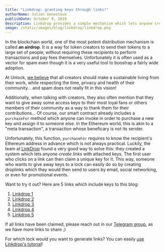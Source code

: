 ```yaml
---
title: "Linkdrop: granting keys through links!"
authorName: Julien Genestoux
publishDate: October 9, 2019
description: Linkdrop provides a simple mechanism which lets anyone create links to "claim" keys for free!
image: /static/images/blog/linkdrop/linkdrop.png
---
```


In the blockchain world, one of the most potent distribution mechanism is called **an airdrop**. It is a way for token creators to send their tokens to a large set of people, without requiring these recipients to perform transactions and pay fees themselves. Unfortunately it is often used as a vector for spam even though it is a very useful tool to boostrap a fairly wide adoption.

At Unlock, [we believe](/blog/mission-vision/) that all creators should make a sustainable living from their work, while respecting the time, privacy and health of their community... and spam does not really fit in this vision!

Additionally, when talking with creators, they also often mention that they want to give away some access keys to their most loyal fans or others members of their community as a way to thank them for their contributions... Of course, our smart contract already includes a `purchaseFor` method which anyone can invoke in order to purchase a new key and assign it to someone else. In the Ethereum world, this is akin to a "meta transaction", a transaction whose beneficary is not its sender.

Unfortunately, this function, `purchaseFor` requires to know the recipient's Ethereum address in advance which is not always practical. Luckily, the team at [LinkDrop](https://linkdrop.io/) found a very good way to solve this: they created a system which lets anyone _create links_ with attached keys. The first user who clicks on a link can then claim a unique key for it. This way, someone who wants to give away keys to a lock can easily do so by creating droplinks which they would then send to users by email, social networking, or even for promotional events.

Want to try it out? Here are 5 links which include keys to this blog:
1. [Linkdrop 1](https://unlock.linkdrop.io/#/receive?weiAmount=0&tokenAddress=0x0000000000000000000000000000000000000000&tokenAmount=0&expirationTime=12345678910&version=1&chainId=1&linkKey=0x9d0e94f09d2e5322397c7a83cca5fcc627c9c39cc98a16c8ae85e3111fa7ae7d&linkdropMasterAddress=0x6C0F58AD4eb24da5769412Bf34dDEe698c4d185b&linkdropSignerSignature=0xc22ab16ae613b80609919d2b83ef2ec29b8601bc1d8fcc83567505ab5bbf78a74b61aa23d692a4bea5ec65da049ba2c28c82b12a94730df7bca23da0ef3ea5f31b&campaignId=0&lock=0xB0114bbDCe17e0AF91b2Be32916a1e236cf6034F&article=https%3A%2F%2Funlock-protocol.com%2Fblog%2F)
2. [Linkdrop 2](https://unlock.linkdrop.io/#/receive?weiAmount=0&tokenAddress=0x0000000000000000000000000000000000000000&tokenAmount=0&expirationTime=12345678910&version=1&chainId=1&linkKey=0xf2812db5c39fc1b555f8b337c4187be0573328ffd41737f0e7c78bc9c99a1ee9&linkdropMasterAddress=0x6C0F58AD4eb24da5769412Bf34dDEe698c4d185b&linkdropSignerSignature=0xef24121b19bf6e381bdb6dd7c04c8517c0e330f7c3c4f84e67c0aba958aef860576b99ca75540ebfa27ab5d39f848fc842723af8cf235a75373f6f5e943768321c&campaignId=0&lock=0xB0114bbDCe17e0AF91b2Be32916a1e236cf6034F&article=https%3A%2F%2Funlock-protocol.com%2Fblog%2F)
3. [Linkdrop 3](https://unlock.linkdrop.io/#/receive?weiAmount=0&tokenAddress=0x0000000000000000000000000000000000000000&tokenAmount=0&expirationTime=12345678910&version=1&chainId=1&linkKey=0x860db4444c666f5e83b548a6d8d7ec80c7cda7984d510b6b042a0c83fef96f89&linkdropMasterAddress=0x6C0F58AD4eb24da5769412Bf34dDEe698c4d185b&linkdropSignerSignature=0x2250dc0e1df84a3cca8741d6c0c66d603625670e8e00db826185f26c5994c56a3a2512bb4512ef272fdb2b3f49e3b1ef7d597d0b66a1f0a998a960b78ba4e5af1b&campaignId=0&lock=0xB0114bbDCe17e0AF91b2Be32916a1e236cf6034F&article=https%3A%2F%2Funlock-protocol.com%2Fblog%2F)
4. [Linkdrop 4](https://unlock.linkdrop.io/#/receive?weiAmount=0&tokenAddress=0x0000000000000000000000000000000000000000&tokenAmount=0&expirationTime=12345678910&version=1&chainId=1&linkKey=0x79baa71ea0d19f111ed4f24b4cacf827539271ad8c320a20305fb7f89dc92b09&linkdropMasterAddress=0x6C0F58AD4eb24da5769412Bf34dDEe698c4d185b&linkdropSignerSignature=0x2ec3068612f9d963efcd8c7d4be61458e075c059d917c101a0ff1f7d1050081e53c7c7695659c9cf0e7f1ffdf1c40d8792d6f39de392f8c5c7a9e7aa028275581c&campaignId=0&lock=0xB0114bbDCe17e0AF91b2Be32916a1e236cf6034F&article=https%3A%2F%2Funlock-protocol.com%2Fblog%2F)
5. [Linkdrop 5](https://unlock.linkdrop.io/#/receive?weiAmount=0&tokenAddress=0x0000000000000000000000000000000000000000&tokenAmount=0&expirationTime=12345678910&version=1&chainId=1&linkKey=0x69c72ac85f8a8e4886876963940da4b76846226e61e97ed7f31a4ceeb6998cc4&linkdropMasterAddress=0x6C0F58AD4eb24da5769412Bf34dDEe698c4d185b&linkdropSignerSignature=0x715f9862aefb88c9ce78d13204a7bcb2a171280e2310a98762deea5a9a8636df6212fd2de2acfe2ac618a59505c2e23c48624ae992034757f49dc81c66741ac51c&campaignId=0&lock=0xB0114bbDCe17e0AF91b2Be32916a1e236cf6034F&article=https%3A%2F%2Funlock-protocol.com%2Fblog%2F)

If all links have been claimed, please reach out in our [Telegram group](https://t.me/unlockprotocol), as we have more links to share ;)

For which lock would you want to generate links? You can easily [use Linkdrop's tutorial](https://github.com/LinkdropHQ/linkdrop-unlock)!